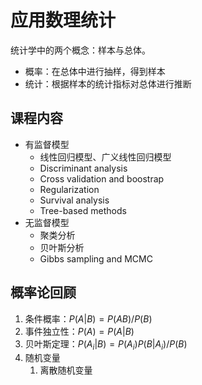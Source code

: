 # 应用数理统计

统计学中的两个概念：样本与总体。

* 概率：在总体中进行抽样，得到样本
* 统计：根据样本的统计指标对总体进行推断

## 课程内容

* 有监督模型
    * 线性回归模型、广义线性回归模型
    * Discriminant analysis
    * Cross validation and boostrap
    * Regularization
    * Survival analysis
    * Tree-based methods
* 无监督模型
    * 聚类分析
    * 贝叶斯分析
    * Gibbs sampling and MCMC

## 概率论回顾

1. 条件概率：$P(A|B) = P(AB) / P(B)$
2. 事件独立性：$P(A) = P(A|B)$
3. 贝叶斯定理：$P(A_i|B) = P(A_i) P(B|A_i) / P(B)$
4. 随机变量
     1. 离散随机变量 